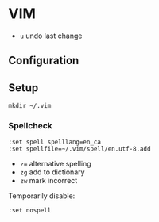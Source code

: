 # VIM

* `u` undo last change

## Configuration

## Setup
```
mkdir ~/.vim
```

### Spellcheck
```
:set spell spelllang=en_ca
:set spellfile=~/.vim/spell/en.utf-8.add
```

* `z=` alternative spelling
* `zg` add to dictionary
* `zw` mark incorrect

Temporarily disable:
```
:set nospell
```

